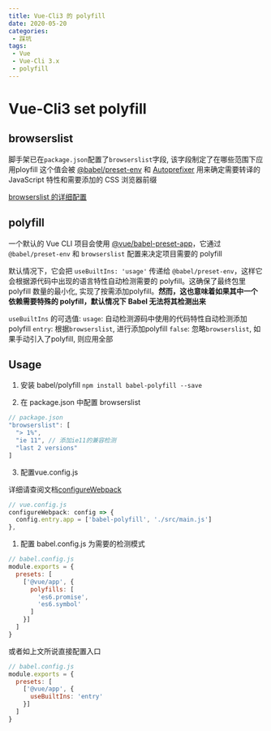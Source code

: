 ```yaml
---
title: Vue-Cli3 的 polyfill
date: 2020-05-20
categories:
 - 踩坑
tags:
 - Vue
 - Vue-Cli 3.x
 - polyfill
---
```

# Vue-Cli3 set polyfill

## browserslist
脚手架已在`package.json`配置了`browserslist`字段, 该字段制定了在哪些范围下应用ployfill
这个值会被 [@babel/preset-env](https://babeljs.io/docs/en/next/babel-preset-env.html) 和 [Autoprefixer](https://github.com/postcss/autoprefixer)  用来确定需要转译的 JavaScript 特性和需要添加的 CSS 浏览器前缀

[browserslist 的详细配置](https://github.com/browserslist/browserslist)

## polyfill
一个默认的 Vue CLI 项目会使用 [@vue/babel-preset-app](https://github.com/vuejs/vue-cli/tree/dev/packages/%40vue/babel-preset-app)，它通过 `@babel/preset-env` 和 `browserslist` 配置来决定项目需要的 polyfill

默认情况下，它会把 `useBuiltIns: 'usage'` 传递给 `@babel/preset-env`，这样它会根据源代码中出现的语言特性自动检测需要的 polyfill。这确保了最终包里 polyfill 数量的最小化, 实现了按需添加polyfill。**然而，这也意味着如果其中一个依赖需要特殊的 polyfill，默认情况下 Babel 无法将其检测出来**

`useBuiltIns` 的可选值: 
`usage`: 自动检测源码中使用的代码特性自动检测添加polyfill
`entry`: 根据`browserslist`, 进行添加polyfill
`false`: 忽略`browserslist`, 如果手动引入了polyfill, 则应用全部

## Usage
1. 安装 babel/polyfill
`npm install babel-polyfill --save`

2. 在 package.json 中配置 browserslist 
```JavaScript
// package.json
"browserslist": [
  "> 1%",
  "ie 11", // 添加ie11的兼容检测
  "last 2 versions"
]
```
3. 配置vue.config.js

详细请查阅文档[configureWebpack](https://cli.vuejs.org/zh/guide/webpack.html#%E7%AE%80%E5%8D%95%E7%9A%84%E9%85%8D%E7%BD%AE%E6%96%B9%E5%BC%8F)
```JavaScript
// vue.config.js
configureWebpack: config => { 
  config.entry.app = ['babel-polyfill', './src/main.js']
},
```
1. 配置 babel.config.js 为需要的检测模式
```JavaScript
// babel.config.js
module.exports = {
  presets: [
    ['@vue/app', {
      polyfills: [
        'es6.promise',
        'es6.symbol'
      ]
    }]
  ]
}
```
或者如上文所说直接配置入口
```JavaScript
// babel.config.js
module.exports = {
  presets: [
    ['@vue/app', {
      useBuiltIns: 'entry'
    }]
  ]
}
```

